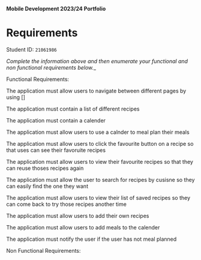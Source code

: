 **Mobile Development 2023/24 Portfolio**
# Requirements

Student ID: `21061986`

_Complete the information above and then enumerate your functional and non functional requirements below.__

Functional Requirements:

The application must allow users to navigate between different pages by using []

The application must contain a list of different recipes 

The application must contain a calender

The application must allow users to use a calnder to meal plan their meals

The application must allow users to click the favourite button on a recipe so that uses can see their favoruite recipes 

The application must allow users to view their favourite recipes so that they can reuse thoses recipes again

The application must allow the user to search for recipes  by cusisne  so they can easily find the one they want

The application must allow users to view their list of saved recipes so they can come back to try those recipes another time

The application must allow users to add their own recipes

The application must allow users to add meals to the calender

The application must notify the user if the user has not meal planned


Non Functional Requirements:


